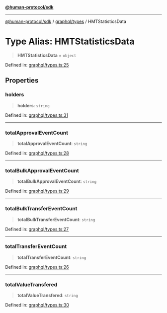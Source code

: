[**@human-protocol/sdk**](../../../README.md)

***

[@human-protocol/sdk](../../../modules.md) / [graphql/types](../README.md) / HMTStatisticsData

# Type Alias: HMTStatisticsData

> **HMTStatisticsData** = `object`

Defined in: [graphql/types.ts:25](https://github.com/humanprotocol/human-protocol/blob/2f541eb9f61d23b64321ff5b999971550d47e843/packages/sdk/typescript/human-protocol-sdk/src/graphql/types.ts#L25)

## Properties

### holders

> **holders**: `string`

Defined in: [graphql/types.ts:31](https://github.com/humanprotocol/human-protocol/blob/2f541eb9f61d23b64321ff5b999971550d47e843/packages/sdk/typescript/human-protocol-sdk/src/graphql/types.ts#L31)

***

### totalApprovalEventCount

> **totalApprovalEventCount**: `string`

Defined in: [graphql/types.ts:28](https://github.com/humanprotocol/human-protocol/blob/2f541eb9f61d23b64321ff5b999971550d47e843/packages/sdk/typescript/human-protocol-sdk/src/graphql/types.ts#L28)

***

### totalBulkApprovalEventCount

> **totalBulkApprovalEventCount**: `string`

Defined in: [graphql/types.ts:29](https://github.com/humanprotocol/human-protocol/blob/2f541eb9f61d23b64321ff5b999971550d47e843/packages/sdk/typescript/human-protocol-sdk/src/graphql/types.ts#L29)

***

### totalBulkTransferEventCount

> **totalBulkTransferEventCount**: `string`

Defined in: [graphql/types.ts:27](https://github.com/humanprotocol/human-protocol/blob/2f541eb9f61d23b64321ff5b999971550d47e843/packages/sdk/typescript/human-protocol-sdk/src/graphql/types.ts#L27)

***

### totalTransferEventCount

> **totalTransferEventCount**: `string`

Defined in: [graphql/types.ts:26](https://github.com/humanprotocol/human-protocol/blob/2f541eb9f61d23b64321ff5b999971550d47e843/packages/sdk/typescript/human-protocol-sdk/src/graphql/types.ts#L26)

***

### totalValueTransfered

> **totalValueTransfered**: `string`

Defined in: [graphql/types.ts:30](https://github.com/humanprotocol/human-protocol/blob/2f541eb9f61d23b64321ff5b999971550d47e843/packages/sdk/typescript/human-protocol-sdk/src/graphql/types.ts#L30)
